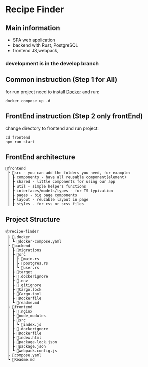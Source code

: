# Recipe Finder


## Main information
- SPA web application
- backend with Rust, PostgreSQL
- frontend JS,webpack,

### development is in the develop branch

## Common instruction (Step 1 for All)
for run project need to install [Docker](https://docs.docker.com/desktop/install/windows-install/) 
and run:
````
docker compose up -d 
````
## FrontEnd instruction (Step 2 only frontEnd)
change directory to frontend and run project:
```
cd frontend
npm run start
```
## FrontEnd architecture

```
📂frontend
 ┣ 📂src - you can add the folders you need, for example:
 ┃ ┣ components - have all reusable component(element)
 ┃ ┣ shared - little components for using our app
 ┃ ┣ util - simple helpers functions
 ┃ ┣ interfaces/models/types - for TS typization
 ┃ ┣ pages - big page components
 ┃ ┣ layout - reuzable layout in page
 ┃ ┣ styles - for css or scss files 
```

## Project Structure

```
📦recipe-finder
 ┣ 📂.docker
 ┃ ┗ 📜docker-compose.yaml
 ┣ 📂backend
 ┃ ┣ 📂migrations
 ┃ ┣ 📂src
 ┃ ┃ ┣ 📜main.rs
 ┃ ┃ ┣ 📜postgres.rs
 ┃ ┃ ┗ 📜user.rs
 ┃ ┣ 📂target
 ┃ ┣ 📜.dockerignore
 ┃ ┣ 📜.env
 ┃ ┣ 📜.gitignore
 ┃ ┣ 📜Cargo.lock
 ┃ ┣ 📜Cargo.toml
 ┃ ┣ 📜Dockerfile
 ┃ ┗ 📜readme.md
 ┣ 📂frontend
 ┃ ┣ 📂.nginx
 ┃ ┣ 📂node_modules
 ┃ ┣ 📂src
 ┃ ┃ ┗ 📜index.js
 ┃ ┣ 📜.dockerignore
 ┃ ┣ 📜Dockerfile
 ┃ ┣ 📜index.html
 ┃ ┣ 📜package-lock.json
 ┃ ┣ 📜package.json
 ┃ ┗ 📜webpack.config.js
 ┣ 📜compose.yaml
 ┗ 📜Readme.md
```
